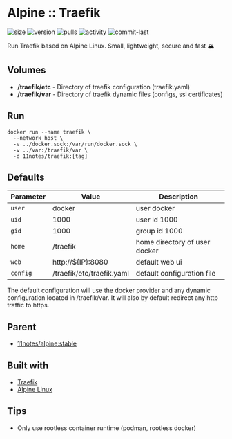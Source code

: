 # Alpine :: Traefik
![size](https://img.shields.io/docker/image-size/11notes/traefik/2.10.7?color=0eb305) ![version](https://img.shields.io/docker/v/11notes/traefik?color=eb7a09) ![pulls](https://img.shields.io/docker/pulls/11notes/traefik?color=2b75d6) ![activity](https://img.shields.io/github/commit-activity/m/11notes/docker-traefik?color=c91cb8) ![commit-last](https://img.shields.io/github/last-commit/11notes/docker-traefik?color=c91cb8)

Run Traefik based on Alpine Linux. Small, lightweight, secure and fast 🏔️

## Volumes
* **/traefik/etc** - Directory of traefik configuration (traefik.yaml)
* **/traefik/var** - Directory of traefik dynamic files (configs, ssl certificates)

## Run
```shell
docker run --name traefik \
  --network host \
  -v ../docker.sock:/var/run/docker.sock \
  -v ../var:/traefik/var \
  -d 11notes/traefik:[tag]
```

## Defaults
| Parameter | Value | Description |
| --- | --- | --- |
| `user` | docker | user docker |
| `uid` | 1000 | user id 1000 |
| `gid` | 1000 | group id 1000 |
| `home` | /traefik | home directory of user docker |
| `web` | http://${IP}:8080 | default web ui |
| `config` | /traefik/etc/traefik.yaml | default configuration file |

The default configuration will use the docker provider and any dynamic configuration located in /traefik/var. It will also by default redirect any http traffic to https.

## Parent
* [11notes/alpine:stable](https://github.com/11notes/docker-alpine)

## Built with
* [Traefik](https://traefik.io/traefik)
* [Alpine Linux](https://alpinelinux.org)

## Tips
* Only use rootless container runtime (podman, rootless docker)